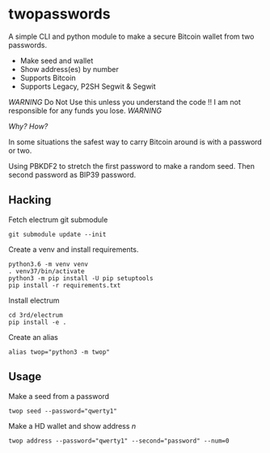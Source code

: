 # twopasswords

A simple CLI and python module to make a secure Bitcoin wallet from two passwords.
- Make seed and wallet
- Show address(es) by number
- Supports Bitcoin
- Supports Legacy, P2SH Segwit & Segwit

*WARNING* Do Not Use this unless you understand the code !! I am not responsible for any funds you lose. *WARNING*

_Why? How?_

In some situations the safest way to carry Bitcoin around is with a password or two.

Using PBKDF2 to stretch the first password to make a random seed.  Then second password as BIP39 password.


## Hacking

Fetch electrum git submodule

```shell
git submodule update --init
```

Create a venv and install requirements.

```shell
python3.6 -m venv venv
. venv37/bin/activate
python3 -m pip install -U pip setuptools
pip install -r requirements.txt
```

Install electrum

```shell
cd 3rd/electrum
pip install -e .
```

Create an alias

```shell
alias twop="python3 -m twop"
```

## Usage

Make a seed from a password

```shell
twop seed --password="qwerty1"
```

Make a HD wallet and show address _n_

```shell
twop address --password="qwerty1" --second="password" --num=0
```

